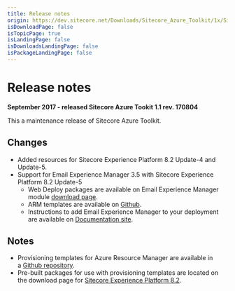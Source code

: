 ```yaml
---
title: Release notes
origin: https://dev.sitecore.net/Downloads/Sitecore_Azure_Toolkit/1x/Sitecore_Azure_Toolkit_111/Release_notes
isDownloadPage: false
isTopicPage: true
isLandingPage: false
isDownloadsLandingPage: false
isPackageLandingPage: false
---
```


# Release notes

**September 2017 - released Sitecore Azure Tookit 1.1 rev. 170804**

This a maintenance release of Sitecore Azure Toolkit.

## Changes

-   Added resources for Sitecore Experience Platform 8.2 Update-4 and Update-5.
-   Support for Email Experience Manager 3.5 with Sitecore Experience Platform 8.2 Update-5
    -   Web Deploy packages are available on Email Experience Manager module [download page](/downloads/Email_Experience_Manager/35/Email_Experience_Manager_35_Initial_Release).
    -   ARM templates are available on [Github](https://github.com/Sitecore/Sitecore-Azure-Quickstart-Templates/tree/master/EXM%203.5.0).
    -   Instructions to add Email Experience Manager to your deployment are available on [Documentation site](https://doc.sitecore.net/Cloud/82/Working%20with%20Sitecore%20Azure).

## Notes

-   Provisioning templates for Azure Resource Manager are available in a [Github repository](https://github.com/Sitecore/Sitecore-Azure-Quickstart-Templates).
-   Pre-built packages for use with provisioning templates are located on the download page for [Sitecore Experience Platform 8.2](/downloads/Sitecore_Experience_Platform/82).
